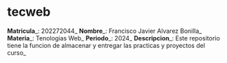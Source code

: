 # tecweb

__Matricula___: 202272044_
__Nombre___: Francisco Javier Alvarez Bonilla_
__Materia___: Tenologias Web_
__Periodo___: 2024_
__Descripcion___: Este repositorio tiene la funcion de almacenar y entregar las practicas y proyectos del curso_
